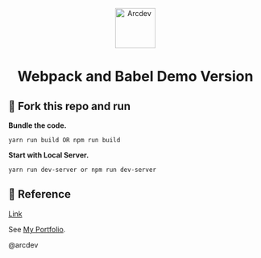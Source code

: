 <p align="center">
  <a href="https://arcdev.me">
    <img alt="Arcdev" src="https://arcdev.me/static/ecfdddbc7c5eb967f1a916b5880e86c6/1b595/arcdev-logo.png" width="80" />
  </a>
</p>

<h1 align="center">
  Webpack and Babel Demo Version
</h1>

## 🚀 Fork this repo and run

**Bundle the code.**

```shell
yarn run build OR npm run build

```

**Start with Local Server.**

```shell
yarn run dev-server or npm run dev-server

```

## 🚀 Reference

[Link](https://dev.to/robotspacefish/how-i-set-up-webpack-and-babel-with-vanilla-js-2k5e)


See [My Portfolio](https://arcdev.me).

@arcdev